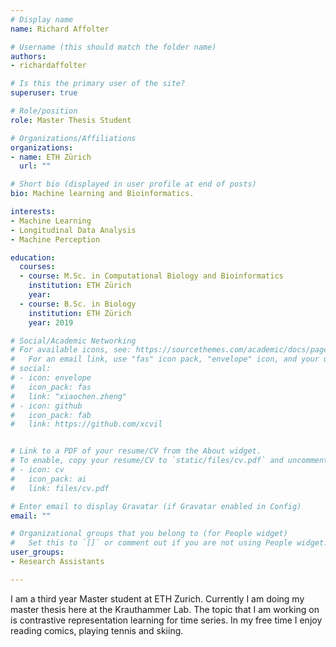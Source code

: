 ```yaml
---
# Display name
name: Richard Affolter

# Username (this should match the folder name)
authors:
- richardaffolter

# Is this the primary user of the site?
superuser: true

# Role/position
role: Master Thesis Student

# Organizations/Affiliations
organizations:
- name: ETH Zürich
  url: ""

# Short bio (displayed in user profile at end of posts)
bio: Machine learning and Bioinformatics.

interests:
- Machine Learning
- Longitudinal Data Analysis
- Machine Perception

education:
  courses:
  - course: M.Sc. in Computational Biology and Bioinformatics
    institution: ETH Zürich
    year: 
  - course: B.Sc. in Biology
    institution: ETH Zürich
    year: 2019

# Social/Academic Networking
# For available icons, see: https://sourcethemes.com/academic/docs/page-builder/#icons
#   For an email link, use "fas" icon pack, "envelope" icon, and your uzh email up to before the '@'.
# social:
# - icon: envelope
#   icon_pack: fas
#   link: "xiaochen.zheng"
# - icon: github
#   icon_pack: fab
#   link: https://github.com/xcvil


# Link to a PDF of your resume/CV from the About widget.
# To enable, copy your resume/CV to `static/files/cv.pdf` and uncomment the lines below.
# - icon: cv
#   icon_pack: ai
#   link: files/cv.pdf

# Enter email to display Gravatar (if Gravatar enabled in Config)
email: ""

# Organizational groups that you belong to (for People widget)
#   Set this to `[]` or comment out if you are not using People widget.
user_groups:
- Research Assistants

---
```

I am a third year Master student at ETH Zurich. Currently I am doing my master thesis here at the Krauthammer Lab. The topic that I am working on is contrastive representation learning for time series. In my free time I enjoy reading comics, playing tennis and skiing.

